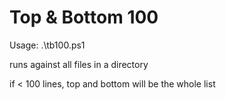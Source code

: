 # Top & Bottom 100
Usage: .\tb100.ps1

runs against all files in a directory

if < 100 lines, top and bottom will be the whole list
